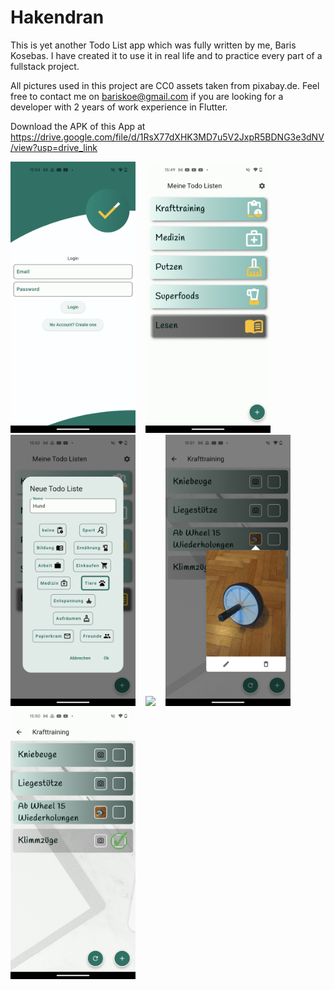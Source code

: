 # Hakendran

This is yet another Todo List app which was fully written by me, Baris Kosebas. I have created it to use it in real life
and to practice every part of a fullstack project.  

All pictures used in this project are CC0 assets taken from pixabay.de. 
Feel free to contact me on bariskoe@gmail.com if you are looking for a developer with 2 years of work experience in Flutter.

Download the APK of this App at 
https://drive.google.com/file/d/1RsX77dXHK3MD7u5V2JxpR5BDNG3e3dNV/view?usp=drive_link



<img src="screenshots/login.png" width="200">  &nbsp;&nbsp; <img src="screenshots/meine_listen.png" width="200"> &nbsp;&nbsp;  <img src="screenshots/new_list_dialog.png" width="200"> &nbsp;&nbsp;  <img src="screenshots/new_todo_dialog.jpg" width="200"> &nbsp;&nbsp;  <img src="screenshots/photo_popover.png" width="200">   &nbsp;&nbsp;  <img src="screenshots/todo_list.png" width="200"> 